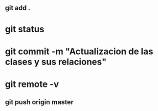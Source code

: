 ## git add .
# git status
# git commit -m "Actualizacion de las clases y sus relaciones"
# git remote -v
## git push origin master